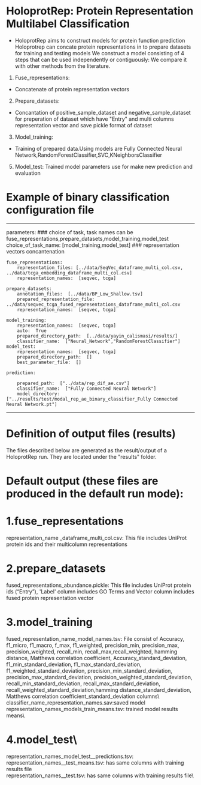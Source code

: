 
# HoloprotRep: Protein Representation Multilabel Classification

- HoloprotRep aims to construct models for protein function prediction Holoprotrep can concate protein representations in to prepare datasets  for training and testing models
We construct a model consisting of  4 steps that can be used independently or contiguously:
We compare it with  other methods from the literature.
 1. Fuse_representations:
  - Concatenate of protein representation vectors
 2. Prepare_datasets:
  - Concantation of positive_sample_dataset and negative_sample_dataset for preperation of dataset which have "Entry" and multi columns representation vector and  save pickle format of dataset   

 3. Model_training:
  - Training of prepared data.Using models are Fully Connected Neural Network,RandomForestClassifier,SVC,KNeighborsClassifier
 5. Model_test: Trained model parameters use for make new prediction and evaluation

# Example of binary classification configuration file
---
parameters:
    ### choice of task, task names can be fuse_representations,prepare_datasets,model_training,model_test
    choice_of_task_name:  [model_training,model_test]
    ### representation vectors concantenation
    
    fuse_representations:
        representation_files: [../data/SeqVec_dataframe_multi_col.csv, ../data/tcga_embedding_dataframe_multi_col.csv]
        representation_names:  [seqvec, tcga]    
        
    prepare_datasets:  
        annotation_files:  [../data/BP_Low_Shallow.tsv]
        prepared_representation_file:  ../data/seqvec_tcga_fused_representations_dataframe_multi_col.csv
        representation_names:  [seqvec, tcga] 
    
    model_training:
        representation_names:  [seqvec, tcga]   
        auto:  True
        prepared_directory_path:  [../data/yayin_calismasi/results/]
        classifier_name:  ["Neural_Network","RandomForestClassifier"] 
    model_test:
        representation_names:  [seqvec, tcga]
        prepared_directory_path:  []              
        best_parameter_file:  [] 
    
    prediction:
       
        prepared_path:  ["../data/rep_dif_ae.csv"]
        classifier_name:  ["Fully Connected Neural Network"]         
        model_directory:  ["../results/test/modal_rep_ae_binary_classifier_Fully Connected Neural Network.pt"] 
        

---


# Definition of output files (results)
The files described below are generated as the result/output of a HoloprotRep run. They are located under the "results" folder. 
# Default output (these files are produced in the default run mode):
# 1.fuse_representations
representation_name _dataframe_multi_col.csv: This file includes UniProt protein ids and their  multicolumn representations
# 2.prepare_datasets
fused_representations_abundance.pickle: This file includes UniProt protein ids (“Entry”), 'Label' column includes GO Terms and Vector column includes fused protein representation vector
# 3.model_training
fused_representation_name_model_names.tsv: File consist of  Accuracy, f1_micro, f1_macro, f_max, f1_weighted, precision_min, precision_max, precision_weighted, recall_min, recall_max,recall_weighted, hamming distance, Matthews correlation coefficient, Accuracy_standard_deviation, f1_min_standard_deviation, f1_max_standard_deviation,  f1_weighted_standard_deviation, precision_min_standard_deviation, precision_max_standard_deviation, precision_weighted_standard_deviation, recall_min_standard_deviation, recall_max_standard_deviation, recall_weighted_standard_deviation,hamming distance_standard_deviation, Matthews correlation coefficient_standard_deviation columns\ 
classifier_name_representation_names.sav:saved model\
representation_names_models_train_means.tsv:	trained model results means\
# 4.model_test\
representation_names_model_test__predictions.tsv:\
representation_names__test_means.tsv: has same columns with training results file\
representation_names__test.tsv: has same columns with training results file\
